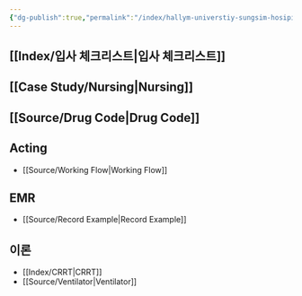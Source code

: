 ```yaml
---
{"dg-publish":true,"permalink":"/index/hallym-universtiy-sungsim-hosipital/","created":"2025-07-22T18:31:14.722+09:00","updated":"2025-08-20T11:14:40.497+09:00"}
---
```


## [[Index/입사 체크리스트\|입사 체크리스트]]

## [[Case Study/Nursing\|Nursing]]
## [[Source/Drug Code\|Drug Code]]
## Acting
- [[Source/Working Flow\|Working Flow]]
## EMR
- [[Source/Record Example\|Record Example]]
## 이론
- [[Index/CRRT\|CRRT]]
- [[Source/Ventilator\|Ventilator]]